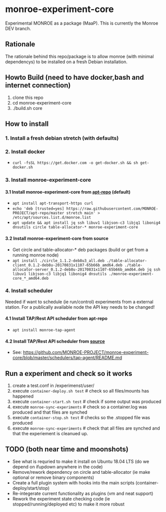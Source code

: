 # monroe-experiment-core
Experimental MONROE as a package (MaaP).
This is currently the Monroe DEV branch.
 
## Rationale 
The rationale behind this repo/package is to allow monroe (with minimal dependencys) to be installed on a fresh Debian installation.

## Howto Build (need to have docker,bash and internet connection)
1. clone this repo 
2. cd monroe-experiment-core 
3. ./build.sh core 


## How to install
### 1. Install a fresh debian stretch (with defaults) 
### 2. Install docker
* ```curl -fsSL https://get.docker.com -o get-docker.sh && sh get-docker.sh```
### 3. Install monroe-experiment-core
#### 3.1 Install monroe-experiment-core from [apt-repo](https://github.com/MONROE-PROJECT/apt-repo/blob/master/README.md) (default)
* ```apt install apt-transport-https curl```
* ```echo 'deb [trusted=yes] https://raw.githubusercontent.com/MONROE-PROJECT/apt-repo/master stretch main' > /etc/apt/sources.list.d/monroe.list```
* ```apt update && apt install jq ssh libuv1 libjson-c3 libjq1 libonig4 dnsutils circle table-allocator-* monroe-experiment-core```
#### 3.2 Install monroe-experiment-core from source 
* Get circle and table-allocator-* deb packages (build or get from a running monroe node)
* ```apt install ./circle_1.1.2-deb8u3_all.deb ./table-allocator-client_0.1.2-deb8u-20170831x1107-65b66b_amd64.deb ./table-allocator-server_0.1.2-deb8u-20170831x1107-65b66b_amd64.deb jq ssh libuv1 libjson-c3 libjq1 libonig4 dnsutils ./monroe-experiment-core_*_amd64.deb```
### 4. Install scheduler
Needed if want to schedule (ie run/control) experiments from a external station. 
For a publically available node the API key needs to be changed!
#### 4.1 Install TAP/Rest API scheduler from apt-repo
* ```apt install monroe-tap-agent```
#### 4.2 Install TAP/Rest API scheduler from [source](https://github.com/MONROE-PROJECT/monroe-experiment-core/blob/master/schedulers/tap-agent/)
* See: https://github.com/MONROE-PROJECT/monroe-experiment-core/blob/master/schedulers/tap-agent/README.md

## Run a experiment and check so it works
1. create a test.conf in /experimenst/user/
2. execute ```container-deploy.sh test``` # check so all files/mounts has happened
3. execute ```container-start.sh test``` # check if some output was produced
4. execute ```monroe-sync-experiments``` # check so a container.log was produced and that files are synched
5. execute ```container-stop.sh test``` # checks so the .stopped file was produced
6. execute ```monroe-sync-experiments``` # check that all files are synched and that the experiement is cleanued up.

## TODO (both near time and moonshots)
* See what is requried to make it install on Ubuntu 18.04 LTS (do we depend on ifupdown anywhere in the code)
* Remove/rework dependency on circle and table-allocator (ie make optional or remove binary components)
* Create a full plugin system with hooks into the main scripts (container-deploy/start/stop)
* Re-integerate current functionality as plugins (vm and neat support)
* Rework the experiment state checking code (ie stopped/running/deployed etc) to make it more robust
